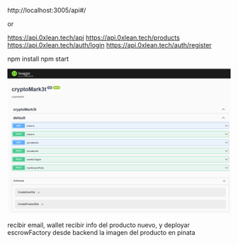 http://localhost:3005/api#/

or



https://api.0xlean.tech/api
https://api.0xlean.tech/products
https://api.0xlean.tech/auth/login
https://api.0xlean.tech/auth/register

npm install
npm start

![Alt text](swagger.png)


recibir email, wallet
recibir info del producto nuevo, y deployar escrowFactory desde backend
la imagen del producto en pinata
